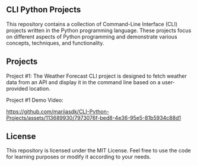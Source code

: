 ## CLI Python Projects
This repository contains a collection of Command-Line Interface (CLI) projects written in the Python programming language. These projects focus on different aspects of Python programming and demonstrate various concepts, techniques, and functionality.

## Projects
Project #1: The Weather Forecast CLI project is designed to fetch weather data from an API and display it in the command line based on a user-provided location. <br>

Project #1 Demo Video:

https://github.com/marjiasdk/CLI-Python-Projects/assets/113689930/7973076f-bed8-4e36-95e5-81b5934c88d1

## License
This repository is licensed under the MIT License. Feel free to use the code for learning purposes or modify it according to your needs.
